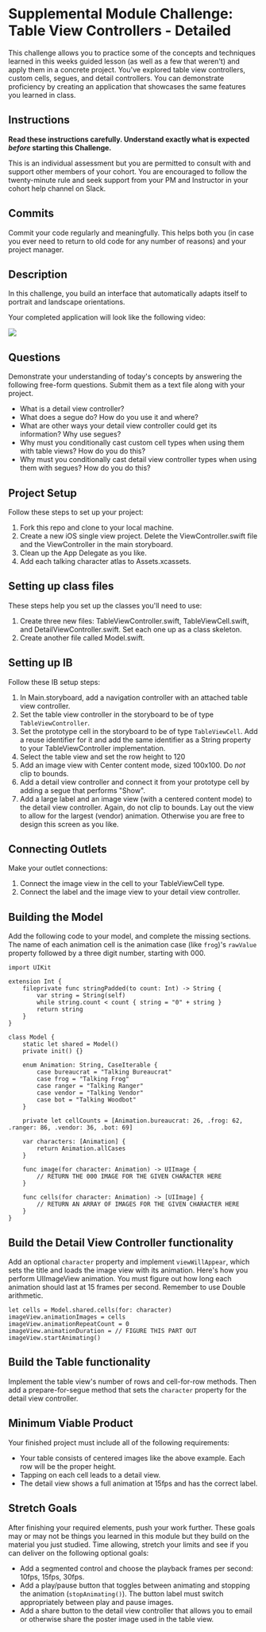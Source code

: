 # Supplemental Module Challenge: Table View Controllers - Detailed

This challenge allows you to practice some of the concepts and techniques learned in this weeks guided lesson (as well as a few that weren't) and apply them in a concrete project. You've explored table view controllers, custom cells, segues, and detail controllers. You can demonstrate proficiency by creating an application that showcases the same features you learned in class.

## Instructions

**Read these instructions carefully. Understand exactly what is expected _before_ starting this Challenge.**

This is an individual assessment but you are permitted to consult with and support other members of your cohort. You are encouraged to follow the twenty-minute rule and seek support from your PM and Instructor in your cohort help channel on Slack. 

## Commits

Commit your code regularly and meaningfully. This helps both you (in case you ever need to return to old code for any number of reasons) and your project manager.

## Description

In this challenge, you build an interface that automatically adapts itself to portrait and landscape orientations.

Your completed application will look like the following video:

![](images/demo.gif)

## Questions

Demonstrate your understanding of today's concepts by answering the following free-form questions. Submit them as a text file along with your project.

* What is a detail view controller?
* What does a segue do? How do you use it and where?
* What are other ways your detail view controller could get its information? Why use segues?
* Why must you conditionally cast custom cell types when using them with table views? How do you do this?
* Why must you conditionally cast detail view controller types when using them with segues? How do you do this?

## Project Setup

Follow these steps to set up your project:

1. Fork this repo and clone to your local machine.
2. Create a new iOS single view project. Delete the ViewController.swift file and the ViewController in the main storyboard.
3. Clean up the App Delegate as you like.
4. Add each talking character atlas to Assets.xcassets.

## Setting up class files

These steps help you set up the classes you'll need to use:

1. Create three new files: TableViewController.swift, TableViewCell.swift, and DetailViewController.swift. Set each one up as a class skeleton.
2. Create another file called Model.swift.

## Setting up IB

Follow these IB setup steps:

1. In Main.storyboard, add a navigation controller with an attached table view controller.
2. Set the table view controller in the storyboard to be of type `TableViewController`.
3. Set the prototype cell in the storyboard to be of type `TableViewCell`. Add a reuse identifier for it and add the same identifier as a String property to your TableViewController implementation.
4. Select the table view and set the row height to 120
5. Add an image view with Center content mode, sized 100x100. Do _not_ clip to bounds.
6. Add a detail view controller and connect it from your prototype cell by adding a segue that performs "Show".
7. Add a large label and an image view (with a centered content mode) to the detail view controller. Again, do not clip to bounds. Lay out the view to allow for the largest (vendor) animation. Otherwise you are free to design this screen as you like.

## Connecting Outlets

Make your outlet connections:

1. Connect the image view in the cell to your TableViewCell type.
2. Connect the label and the image view to your detail view controller.

## Building the Model

Add the following code to your model, and complete the missing sections. The name of each animation cell is the animation case (like `frog`)'s `rawValue` property followed by a three digit number, starting with 000.

```
import UIKit

extension Int {
    fileprivate func stringPadded(to count: Int) -> String {
        var string = String(self)
        while string.count < count { string = "0" + string }
        return string
    }
}

class Model {
    static let shared = Model()
    private init() {}
    
    enum Animation: String, CaseIterable {
        case bureaucrat = "Talking Bureaucrat"
        case frog = "Talking Frog"
        case ranger = "Talking Ranger"
        case vendor = "Talking Vendor"
        case bot = "Talking Woodbot"
    }
    
    private let cellCounts = [Animation.bureaucrat: 26, .frog: 62, .ranger: 86, .vendor: 36, .bot: 69]
    
    var characters: [Animation] {
        return Animation.allCases
    }

    func image(for character: Animation) -> UIImage {
        // RETURN THE 000 IMAGE FOR THE GIVEN CHARACTER HERE
    }
    
    func cells(for character: Animation) -> [UIImage] {
        // RETURN AN ARRAY OF IMAGES FOR THE GIVEN CHARACTER HERE
    }
}
```

## Build the Detail View Controller functionality

Add an optional `character` property and implement `viewWillAppear`, which sets the title and loads the image view with its animation. Here's how you perform UIImageView animation. You must figure out how long each animation should last at 15 frames per second. Remember to use Double arithmetic.

```
let cells = Model.shared.cells(for: character)
imageView.animationImages = cells
imageView.animationRepeatCount = 0
imageView.animationDuration = // FIGURE THIS PART OUT
imageView.startAnimating()
```

## Build the Table functionality

Implement the table view's number of rows and cell-for-row methods. Then add a prepare-for-segue method that sets the `character` property for the detail view controller.

## Minimum Viable Product

Your finished project must include all of the following requirements:

* Your table consists of centered images like the above example. Each row will be the proper height.
* Tapping on each cell leads to a detail view.
* The detail view shows a full animation at 15fps and has the correct label.
 
## Stretch Goals

After finishing your required elements, push your work further. These goals may or may not be things you learned in this module but they build on the material you just studied. Time allowing, stretch your limits and see if you can deliver on the following optional goals:

* Add a segmented control and choose the playback frames per second: 10fps, 15fps, 30fps.
* Add a play/pause button that toggles between animating and stopping the animation (`stopAnimating()`). The button label must switch appropriately between play and pause images.
* Add a share button to the detail view controller that allows you to email or otherwise share the poster image used in the table view.
